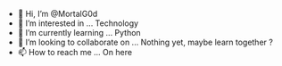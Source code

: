 - 👋 Hi, I’m @MortalG0d
- 👀 I’m interested in ... Technology
- 🌱 I’m currently learning ... Python
- 💞️ I’m looking to collaborate on ... Nothing yet, maybe learn together ?
- 📫 How to reach me ... On here

<!---
MortalG0d/MortalG0d is a ✨ special ✨ repository because its `README.md` (this file) appears on your GitHub profile.
You can click the Preview link to take a look at your changes.
--->
